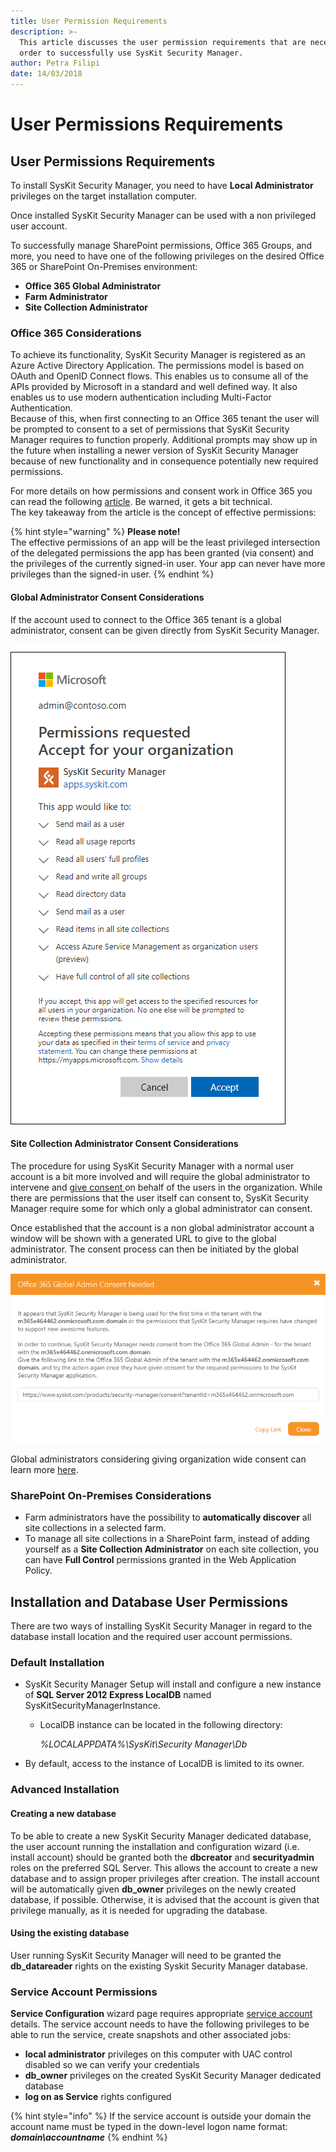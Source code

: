 ```yaml
---
title: User Permission Requirements
description: >-
  This article discusses the user permission requirements that are necessary in
  order to successfully use SysKit Security Manager.
author: Petra Filipi
date: 14/03/2018
---
```


# User Permissions Requirements

## User Permissions Requirements

To install SysKit Security Manager, you need to have **Local Administrator** privileges on the target installation computer.

Once installed SysKit Security Manager can be used with a non privileged user account.

To successfully manage SharePoint permissions, Office 365 Groups, and more, you need to have one of the following privileges on the desired Office 365 or SharePoint On-Premises environment:

* **Office 365 Global Administrator**
* **Farm Administrator**
* **Site Collection Administrator**

### Office 365 Considerations

To achieve its functionality, SysKit Security Manager is registered as an Azure Active Directory Application. The permissions model is based on OAuth and OpenID Connect flows. This enables us to consume all of the APIs provided by Microsoft in a standard and well defined way. It also enables us to use modern authentication including Multi-Factor Authentication.  
Because of this, when first connecting to an Office 365 tenant the user will be prompted to consent to a set of permissions that SysKit Security Manager requires to function properly. Additional prompts may show up in the future when installing a newer version of SysKit Security Manager because of new functionality and in consequence potentially new required permissions.

For more details on how permissions and consent work in Office 365 you can read the following [article](https://docs.microsoft.com/en-us/azure/active-directory/develop/v2-permissions-and-consent). Be warned, it gets a bit technical.  
The key takeaway from the article is the concept of effective permissions:

{% hint style="warning" %}
**Please note!**  
The effective permissions of an app will be the least privileged intersection of the delegated permissions the app has been granted \(via consent\) and the privileges of the currently signed-in user. Your app can never have more privileges than the signed-in user.
{% endhint %}

#### Global Administrator Consent Considerations

If the account used to connect to the Office 365 tenant is a global administrator, consent can be given directly from SysKit Security Manager.

![Global Administrator Consent ](../.gitbook/assets/global-admin-consent.png)

#### Site Collection Administrator Consent Considerations

The procedure for using SysKit Security Manager with a normal user account is a bit more involved and will require the global administrator to intervene and [give consent ](global-admin-consent.md)on behalf of the users in the organization. While there are permissions that the user itself can consent to, SysKit Security Manager require some for which only a global administrator can consent.

Once established that the account is a non global administrator account a window will be shown with a generated URL to give to the global administrator. The consent process can then be initiated by the global administrator.

![Office 365 Global Admin Consent Needed ](../.gitbook/assets/office-365-global-admin-consent-needed.png)

Global administrators considering giving organization wide consent can learn more [here](global-admin-consent.md).

### SharePoint On-Premises Considerations

* Farm administrators have the possibility to **automatically discover** all site collections in a selected farm.
* To manage all site collections in a SharePoint farm, instead of adding yourself as a **Site Collection Administrator** on each site collection, you can have **Full Control** permissions granted in the Web Application Policy.

## Installation and Database User Permissions

There are two ways of installing SysKit Security Manager in regard to the database install location and the required user account permissions.

### Default Installation

* SysKit Security Manager Setup will install and configure a new instance of **SQL Server 2012 Express LocalDB** named SysKitSecurityManagerInstance.
  * LocalDB instance can be located in the following directory:

    _%LOCALAPPDATA%\SysKit\Security Manager\Db_
* By default, access to the instance of LocalDB is limited to its owner.

### Advanced Installation

#### **Creating a new database**

To be able to create a new SysKit Security Manager dedicated database, the user account running the installation and configuration wizard \(i.e. install account\) should be granted both the **dbcreator** and **securityadmin** roles on the preferred SQL Server. This allows the account to create a new database and to assign proper privileges after creation. The install account will be automatically given **db\_owner** privileges on the newly created database, if possible. Otherwise, it is advised that the account is given that privilege manually, as it is needed for upgrading the database.

#### **Using the existing database**

User running SysKit Security Manager will need to be granted the **db\_datareader** rights on the existing Syskit Security Manager database.

### Service Account Permissions

**Service Configuration** wizard page requires appropriate [service account](https://docs.microsoft.com/en-us/windows/security/identity-protection/access-control/service-accounts) details. The service account needs to have the following privileges to be able to run the service, create snapshots and other associated jobs:

* **local administrator** privileges on this computer with UAC control disabled so we can verify your credentials
* **db\_owner** privileges on the created SysKit Security Manager dedicated database
* **log on as Service** rights configured

{% hint style="info" %}
If the service account is outside your domain the account name must be typed in the down-level logon name format: _**domain\accountname**_
{% endhint %}

